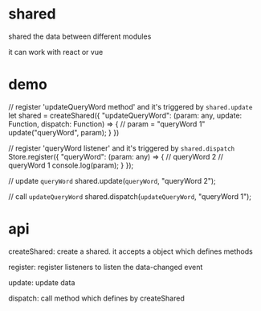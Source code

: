# shared
shared the data between different modules

it can work with react or vue

# demo

// register 'updateQueryWord method' and it's triggered by `shared.update`
let shared = createShared({
  "updateQueryWord": (param: any, update: Function, dispatch: Function) => {
    // param  = "queryWord 1"
    update("queryWord", param);
  }
})

// register 'queryWord listener' and it's triggered by `shared.dispatch`
Store.register({
  "queryWord": (param: any) => {
    // queryWord 2
    // queryWord 1
    console.log(param);
  }
});

// update `queryWord`
shared.update(`queryWord`, "queryWord 2");

// call `updateQueryWord`
shared.dispatch(`updateQueryWord`, "queryWord 1");

# api

createShared: create a shared. it accepts a object which defines methods

register: register listeners to listen the data-changed event

update: update data

dispatch: call method which defines by createShared

